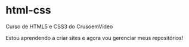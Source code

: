 # html-css
 Curso de HTML5 e CSS3 do CrusoemVideo

Estou aprendendo a criar sites e agora vou gerenciar meus repositórios!